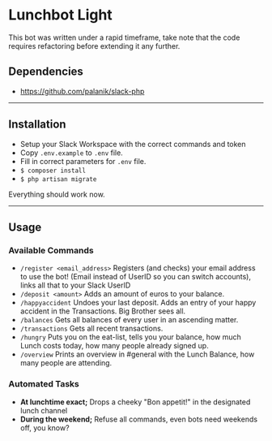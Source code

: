 # Lunchbot Light

This bot was written under a rapid timeframe, take note that the code requires refactoring before extending it any further.

## Dependencies

- https://github.com/palanik/slack-php

---

## Installation

- Setup your Slack Workspace with the correct commands and token
- Copy `.env.example` to `.env` file.
- Fill in correct parameters for `.env` file.
- `$ composer install`
- `$ php artisan migrate`

Everything should work now.

---

## Usage

### Available Commands

- `/register <email_address>` Registers (and checks) your email address to use the bot! 
    (Email instead of UserID so you can switch accounts), links all that to your Slack UserID
- `/deposit <amount>` Adds an amount of euros to your balance.
- `/happyaccident` Undoes your last deposit. Adds an entry of your happy accident in the Transactions. Big Brother sees all.
- `/balances` Gets all balances of every user in an ascending matter.
- `/transactions` Gets all recent transactions.
- `/hungry` Puts you on the eat-list, tells you your balance, how much Lunch costs today, how many people already signed up.
- `/overview` Prints an overview in #general with the Lunch Balance, how many people are attending.

### Automated Tasks

- **At lunchtime exact;** Drops a cheeky "Bon appetit!" in the designated lunch channel
- **During the weekend;** Refuse all commands, even bots need weekends off, you know?

